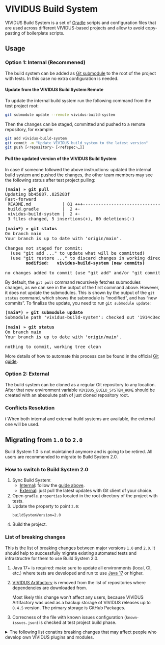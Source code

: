 # VIVIDUS Build System
VIVIDUS Build System is a set of [Gradle](https://gradle.org/) scripts and configuration files that are used across different VIVIDUS-based projects and allow to avoid copy-pasting of boilerplate scripts.

## Usage
### Option 1: Internal (Recommened)
The build system can be added as [Git submodule](https://git-scm.com/book/en/v2/Git-Tools-Submodules) to the root of the project with tests. In this case no extra configuration is needed.

#### Update from the VIVIDUS Build System Remote
To update the internal build system run the following command from the test project root:
```sh
git submodule update --remote vividus-build-system
```
Then the changes can be staged, committed and pushed to a remote repository, for example:

```sh
git add vividus-build-system
git commit -m "Update VIVIDUS build system to the latest version"
git push [<repository> [<refspec>…]]
```

#### Pull the updated version of the VIVIDUS Build System
In case if someone followed the above instructions: updated the internal build system and pushed the changes, the other team members may see the following status after test project pulling:

<pre>
<b>(main) » git pull</b>
Updating bb45687..825283f
Fast-forward
 README.md            | 81 +++------------------------------------------------------------------------------
 build.gradle         |  2 +-
 vividus-build-system |  2 +-
 3 files changed, 5 insertions(+), 80 deletions(-)

<b>(main*) » git status</b>
On branch main
Your branch is up to date with 'origin/main'.

Changes not staged for commit:
  (use "git add <file>..." to update what will be committed)
  (use "git restore <file>..." to discard changes in working directory)
        <b>modified:   vividus-build-system (new commits)</b>

no changes added to commit (use "git add" and/or "git commit -a")
</pre>

By default, the `git pull` command recursively fetches submodules changes, as we can see in the output of the first command above. However, it does not update the submodules. This is shown by the output of the `git status` command, which shows the submodule is “modified”, and has “new commits”. To finalize the update, you need to run `git submodule update`:

<pre>
<b>(main*) » git submodule update</b>
Submodule path 'vividus-build-system': checked out '1914c3ec0d14cb771d01245e5b0d66cd58d4e5a8'

<b>(main) » git status</b>
On branch main
Your branch is up to date with 'origin/main'.

nothing to commit, working tree clean
</pre>

More details of how to automate this process can be found in the official [Git guide](https://git-scm.com/book/en/v2/Git-Tools-Submodules#_pulling_upstream_changes_from_the_project_remote).

### Option 2: External
The build system can be cloned as a regular Git repository to any location. After that new environment variable `VIVIDUS_BUILD_SYSTEM_HOME` should be created with an absoulute path of just cloned repository root.

### Conflicts Resolution
:information_source: When both internal and external build systems are available, the external one will be used.

## Migrating from `1.0` to `2.0`

Build System 1.0 is not maintained anymore and is going to be retired. All users are recommended to migrate to Build System 2.0.

### How to switch to Build System 2.0
1. Sync Build System:
    - [Internal](#option-1-internal-recommened): follow the [guide above](#update-from-the-vividus-build-system-remote).
    - [External](#option-2-external): just pull the latest updates with Git client of your choice.
1. Open `gradle.properties` located in the root directory of the project with tests.
1. Update the property to point `2.0`:
    ```properties
    buildSystemVersion=2.0
    ```
1. Build the project.

### List of breaking changes
This is the list of breaking changes between major versions `1.0` and `2.0`. It should help to successfully migrate
existing automated tests and infrastructre for them to use Build System 2.0.

1. Java 17+ is required: make sure to update all environments (local, CI, etc.) where tests are developed and run to use
[Java 17](https://adoptium.net/temurin/releases/?version=17) or higher.
1. [VIVIDUS Artifactory](https://vividuscentral.jfrog.io/artifactory/releases) is removed from the list of repositories
where dependencies are downloaded from.

    Most likely this change won't affect any users, because VIVIDUS Artifactory was used as a backup storage of VIVIDUS
    releases up to `0.4.5` version. The primary storage is GitHub Packages.

1. Correcness of the file with known issues configuration (`known-issues.json`) is checked at test project build phase.
<details>
  <summary>The following list conatins breaking changes that may affect people who develop own VIVIDUS plugins and modules.</summary>

  1. [SonarQube Gradle plugin](https://plugins.gradle.org/plugin/org.sonarqube) is not added by default anymore.

      SonarQube is a tool which is used to track code quality, it doesn't have VIVIDUS support (yet :)), so there is no
      reason to apply it to all projects. If you use SonarQube for your modules, you should manage such integrations on
      your side. You can find example of simple migration [here](https://github.com/vividus-framework/vividus/commit/b216a5801ac181bfa59794e87ebfa909fe191da3).
  1. [VIVIDUS Artifactory](https://vividuscentral.jfrog.io/artifactory/releases) is removed from the list of repositories
  where dependencies are downloaded from.

      If you use VIVIDUS Artifactory as a caching proxy to download dependencies, then you should configure repositories
      storing the required dependencies on your side.

  1. `**/*.min.js` files are removed from exclusions of static code check ensuring that `https://` is used for everything.

      Fine-tuned exclusions for custom files should be done at the project level.
</details>
